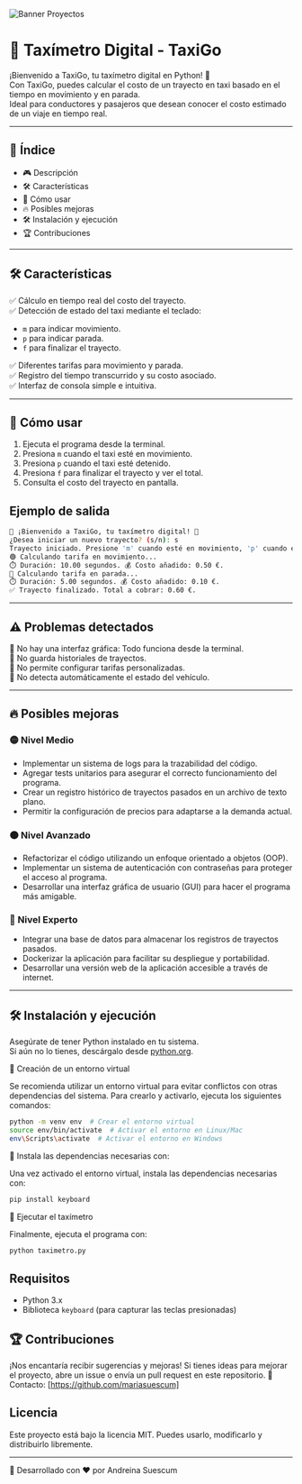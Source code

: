 ![Banner Proyectos](https://github.com/user-attachments/assets/bc6e34f7-4031-43dd-8cfc-805c935ba3c4)

# 🚖 Taxímetro Digital - TaxiGo

¡Bienvenido a TaxiGo, tu taxímetro digital en Python! 🚖  
Con TaxiGo, puedes calcular el costo de un trayecto en taxi basado en el tiempo en movimiento y en parada.  
Ideal para conductores y pasajeros que desean conocer el costo estimado de un viaje en tiempo real.

---

## 📖 Índice  
- 🎮 Descripción 
- 🛠 Características 
- 📌 Cómo usar    
- 🔥 Posibles mejoras  
- 🛠 Instalación y ejecución 
- 🏆 Contribuciones  

---

## 🛠 Características  

✅ Cálculo en tiempo real del costo del trayecto.  
✅ Detección de estado del taxi mediante el teclado:  

- `m` para indicar movimiento.  
- `p` para indicar parada.  
- `f` para finalizar el trayecto.  

✅ Diferentes tarifas para movimiento y parada.  
✅ Registro del tiempo transcurrido y su costo asociado.  
✅ Interfaz de consola simple e intuitiva.  

---

## 📌 Cómo usar  

1. Ejecuta el programa desde la terminal.  
2. Presiona `m` cuando el taxi esté en movimiento.  
3. Presiona `p` cuando el taxi esté detenido.  
4. Presiona `f` para finalizar el trayecto y ver el total.  
5. Consulta el costo del trayecto en pantalla.  

## Ejemplo de salida
```bash
🚖 ¡Bienvenido a TaxiGo, tu taxímetro digital! 🚖
¿Desea iniciar un nuevo trayecto? (s/n): s
Trayecto iniciado. Presione 'm' cuando esté en movimiento, 'p' cuando esté parado y 'f' para finalizar el trayecto.
🟢 Calculando tarifa en movimiento...
⏱️ Duración: 10.00 segundos. 💰 Costo añadido: 0.50 €.
🔴 Calculando tarifa en parada...
⏱️ Duración: 5.00 segundos. 💰 Costo añadido: 0.10 €.
✅ Trayecto finalizado. Total a cobrar: 0.60 €.
```
---

## ⚠️ Problemas detectados  

🔹 No hay una interfaz gráfica: Todo funciona desde la terminal.  
🔹 No guarda historiales de trayectos.  
🔹 No permite configurar tarifas personalizadas.  
🔹 No detecta automáticamente el estado del vehículo.  

---

## 🔥 Posibles mejoras  

### 🟡 Nivel Medio  
- Implementar un sistema de logs para la trazabilidad del código.  
- Agregar tests unitarios para asegurar el correcto funcionamiento del programa.  
- Crear un registro histórico de trayectos pasados en un archivo de texto plano.  
- Permitir la configuración de precios para adaptarse a la demanda actual.  

### 🟠 Nivel Avanzado  
- Refactorizar el código utilizando un enfoque orientado a objetos (OOP).  
- Implementar un sistema de autenticación con contraseñas para proteger el acceso al programa.  
- Desarrollar una interfaz gráfica de usuario (GUI) para hacer el programa más amigable.  

### 🔴 Nivel Experto  
- Integrar una base de datos para almacenar los registros de trayectos pasados.  
- Dockerizar la aplicación para facilitar su despliegue y portabilidad.  
- Desarrollar una versión web de la aplicación accesible a través de internet.  

---

## 🛠 Instalación y ejecución  

Asegúrate de tener Python instalado en tu sistema.  
Si aún no lo tienes, descárgalo desde [python.org](https://www.python.org/downloads/).  

🔹 Creación de un entorno virtual

Se recomienda utilizar un entorno virtual para evitar conflictos con otras dependencias del sistema. Para crearlo y activarlo, ejecuta los siguientes comandos:

```sh
python -m venv env  # Crear el entorno virtual
source env/bin/activate  # Activar el entorno en Linux/Mac
env\Scripts\activate  # Activar el entorno en Windows
```

🔹 Instala las dependencias necesarias con:

Una vez activado el entorno virtual, instala las dependencias necesarias con:
```sh
pip install keyboard
```
🔹 Ejecutar el taxímetro

Finalmente, ejecuta el programa con:
```sh
python taximetro.py
```
## Requisitos
- Python 3.x
- Biblioteca `keyboard` (para capturar las teclas presionadas)

## 🏆 Contribuciones
¡Nos encantaría recibir sugerencias y mejoras! Si tienes ideas para mejorar el proyecto, abre un issue o envía un pull request en este repositorio.
📩 Contacto: [https://github.com/mariasuescum]

## Licencia
Este proyecto está bajo la licencia MIT. Puedes usarlo, modificarlo y distribuirlo libremente.

---
🚀 Desarrollado con ❤️ por Andreina Suescum

